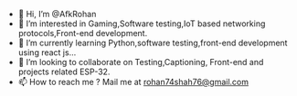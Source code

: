 - 👋 Hi, I’m @AfkRohan
- 👀 I’m interested in Gaming,Software testing,IoT based networking protocols,Front-end development.
- 🌱 I’m currently learning Python,software testing,front-end development using react js...
- 💞️ I’m looking to collaborate on Testing,Captioning, Front-end and projects related ESP-32.
- 📫 How to reach me ?
  Mail me at rohan74shah76@gmail.com

<!---
AfkRohan/AfkRohan is a ✨ special ✨ repository because its `README.md` (this file) appears on your GitHub profile.
You can click the Preview link to take a look at your changes.
--->
